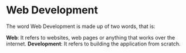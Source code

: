 # Web Development
The word Web Development is made up of two words, that is:

**Web**: It refers to websites, web pages or anything that works over the internet.
**Development**: It refers to building the application from scratch.
